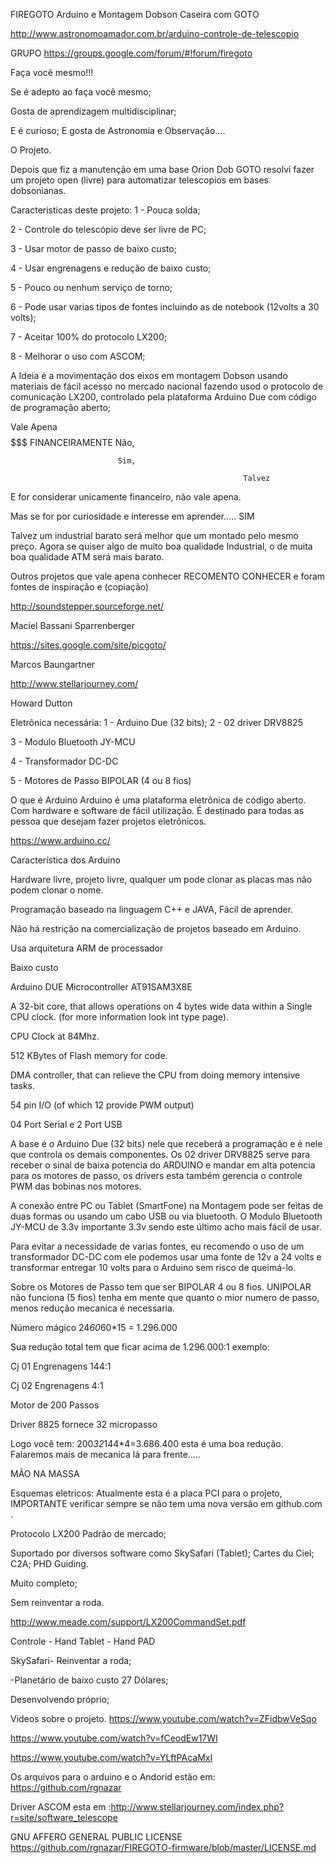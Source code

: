 FIREGOTO
Arduino e Montagem Dobson Caseira com GOTO

http://www.astronomoamador.com.br/arduino-controle-de-telescopio

GRUPO
https://groups.google.com/forum/#!forum/firegoto

Faça você mesmo!!!

Se é adepto ao faça você mesmo;

Gosta de aprendizagem multidisciplinar;

E é curioso;
E gosta de Astronomia e Observação....

O Projeto.
    
Depois que fiz a manutenção em uma base Orion Dob GOTO resolvi fazer um projeto open (livre) para automatizar telescopios em bases dobsonianas.

Caracteristicas deste projeto:
1 - Pouca solda;

2 - Controle do telescópio deve ser livre de PC;

3 - Usar motor de passo de baixo custo;

4 - Usar engrenagens e redução de baixo custo;

5 - Pouco ou nenhum serviço de torno;

6 - Pode usar varias tipos de fontes incluindo as de notebook (12volts a 30 volts);

7 - Aceitar  100% do protocolo LX200;

8 - Melhorar o uso com  ASCOM;

A Ideia é a movimentação dos eixos em montagem Dobson usando materiais de fácil acesso no mercado nacional fazendo usod o protocolo de comunicação LX200, controlado pela plataforma Arduino Due com código de programação aberto;

Vale Apena $$$$$$$ FINANCEIRAMENTE
Não,

                            Sim, 

                                                        Talvez

E for considerar unicamente financeiro, não vale apena.

Mas se for por curiosidade e interesse em aprender..... SIM

Talvez um industrial barato será melhor que um montado pelo mesmo preço. Agora se quiser algo de muito boa qualidade Industrial, o de muita boa qualidade ATM será mais barato.

Outros projetos que vale apena conhecer RECOMENTO CONHECER e foram fontes de inspiração e (copiação)

http://soundstepper.sourceforge.net/

Maciel Bassani Sparrenberger

https://sites.google.com/site/picgoto/

Marcos Baungartner

http://www.stellarjourney.com/

Howard Dutton

Eletrônica necessária:
1 - Arduino Due (32 bits);
2 - 02 driver DRV8825

3 - Modulo Bluetooth JY-MCU

4 - Transformador DC-DC

5 - Motores de Passo BIPOLAR (4 ou 8 fios)


O que é Arduino
Arduino é uma plataforma eletrônica de código aberto. Com hardware e software de fácil utilização. É destinado para todas as pessoa que desejam fazer projetos eletrônicos.

https://www.arduino.cc/

Característica dos Arduino

Hardware livre, projeto livre, qualquer um pode clonar as placas mas não podem clonar o nome.

Programação baseado na linguagem C++ e JAVA, Fácil de aprender.

Não há restrição na comercialização de projetos baseado em Arduino.

Usa arquitetura ARM de processador

Baixo custo

Arduino DUE
Microcontroller AT91SAM3X8E

A 32-bit core, that allows operations on 4 bytes wide data within a Single CPU clock. (for more information look int type page).

CPU Clock at 84Mhz.

512 KBytes of Flash memory for code.

DMA controller, that can relieve the CPU from doing memory intensive tasks.

54 pin I/O (of which 12 provide PWM output)

04 Port Serial e 2 Port USB

A base é o Arduino Due (32 bits) nele que receberá a programação e é nele que controla os demais componentes. Os 02 driver DRV8825 serve para receber o sinal de baixa potencia do ARDUINO e mandar em alta potencia para os motores de passo, os drivers esta também gerencia o controle PWM das bobinas nos motores.


A conexão entre PC ou Tablet (SmartFone) na Montagem pode ser feitas de duas formas ou usando um cabo USB ou via bluetooth. O Modulo Bluetooth JY-MCU de 3.3v importante 3.3v sendo este último acho mais fácil de usar.



Para evitar a necessidade de varias fontes, eu recomendo o uso de um transformador DC-DC com ele podemos usar uma fonte de 12v a 24 volts e transformar entregar 10 volts para o Arduino sem risco de queimá-lo.




Sobre os Motores de Passo tem que ser BIPOLAR 4 ou 8 fios. UNIPOLAR não funciona (5 fios) tenha em mente que quanto o mior numero de passo, menos redução mecanica é necessaria.

Número mágico 24*60*60*15 = 1.296.000

Sua redução total tem que ficar acima de 1.296.000:1 exemplo:

Cj 01 Engrenagens 144:1

Cj 02 Engrenagens 4:1

Motor de 200 Passos

Driver 8825 fornece 32 micropasso

Logo você tem: 200*32*144*4=3.686.400 esta é uma boa redução. Falaremos mais de mecanica lá para frente.....



MÃO NA MASSA


Esquemas eletricos:
Atualmente esta é a placa PCI para o projeto, IMPORTANTE verificar sempre se não tem uma nova versão em github.com .






Protocolo LX200
Padrão de mercado;

Suportado por diversos software como SkySafari (Tablet); Cartes du Ciel; C2A; PHD Guiding.

Muito completo;

Sem reinventar a roda.

http://www.meade.com/support/LX200CommandSet.pdf

Controle - Hand Tablet - Hand PAD

SkySafari- Reinventar a roda;

-Planetário de baixo custo 27 Dólares;



Desenvolvendo próprio;



Videos sobre o projeto.
https://www.youtube.com/watch?v=ZFidbwVeSqo

https://www.youtube.com/watch?v=fCeodEw17WI

https://www.youtube.com/watch?v=YLftPAcaMxI


Os arquivos para o arduino e o Andorid estão em: https://github.com/rgnazar

Driver ASCOM esta em :http://www.stellarjourney.com/index.php?r=site/software_telescope


GNU AFFERO GENERAL PUBLIC LICENSE https://github.com/rgnazar/FIREGOTO-firmware/blob/master/LICENSE.md
